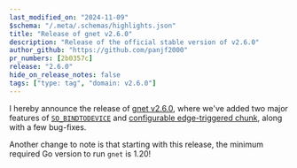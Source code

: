 ```yaml
---
last_modified_on: "2024-11-09"
$schema: "/.meta/.schemas/highlights.json"
title: "Release of gnet v2.6.0"
description: "Release of the official stable version of v2.6.0"
author_github: "https://github.com/panjf2000"
pr_numbers: [2b0357c]
release: "2.6.0"
hide_on_release_notes: false
tags: ["type: tag", "domain: v2.6.0"]
---
```


I hereby announce the release of [gnet v2.6.0](https://github.com/panjf2000/gnet/releases/tag/v2.6.0), where we've added two major features of [`SO_BINDTODEVICE`](https://man7.org/linux/man-pages/man7/socket.7.html) and [configurable edge-triggered chunk](https://github.com/panjf2000/gnet/pull/646), along with a few bug-fixes.

Another change to note is that starting with this release, the minimum required Go version to run `gnet` is 1.20!
